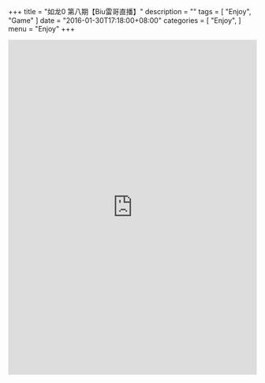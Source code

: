+++
title = "如龙0 第八期【Biu雷哥直播】"
description = ""
tags = [
    "Enjoy",
    "Game"
]
date = "2016-01-30T17:18:00+08:00"
categories = [
    "Enjoy",
]
menu = "Enjoy"
+++

<iframe height=680px width=100% src="http://player.youku.com/embed/XOTY1OTk2NzY4" frameborder=0 allowfullscreen></iframe><br>
<!--more-->
